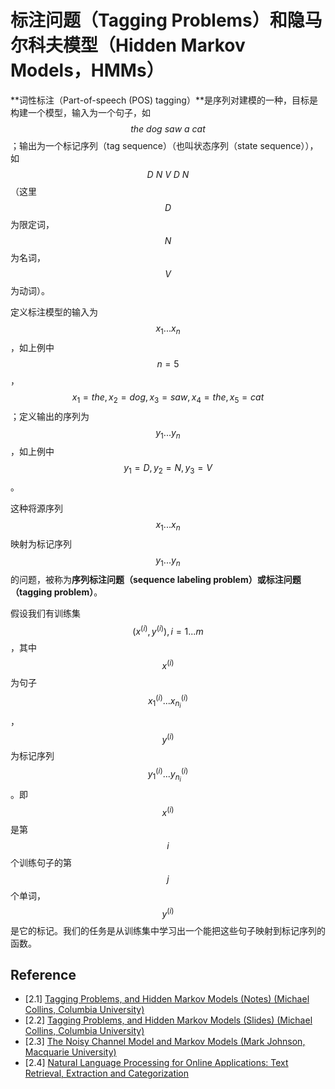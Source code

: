 # 标注问题（Tagging Problems）和隐马尔科夫模型（Hidden Markov Models，HMMs）

**词性标注（Part-of-speech (POS) tagging）**是序列对建模的一种，目标是构建一个模型，输入为一个句子，如 $$the \ dog \ saw \ a \ cat$$；输出为一个标记序列（tag sequence）（也叫状态序列（state sequence）），如 $$D \ N \ V \ D \ N$$（这里 $$D$$ 为限定词， $$N$$ 为名词， $$V$$ 为动词）。

定义标注模型的输入为 $$x_1...x_n$$，如上例中 $$n=5$$，$$x_1 = the, x_2 = dog, x_3 = saw, x_4 = the, x_5 = cat$$；定义输出的序列为 $$y_1...y_n$$，如上例中 $$y_1 = D, y_2 = N, y_3 = V$$。

这种将源序列 $$x_1...x_n$$ 映射为标记序列 $$y_1...y_n$$ 的问题，被称为**序列标注问题（sequence labeling problem）**或**标注问题（tagging problem）**。

假设我们有训练集 $$(x^{(i)},y^{(i)}),i = 1...m$$，其中 $$x^{(i)}$$ 为句子 $$x_1^{(i)}...x_{n_i}^{(i)}$$， $$y^{(i)}$$ 为标记序列 $$y_1^{(i)}...y_{n_i}^{(i)}$$。即 $$x^{(i)}$$ 是第 $$i$$ 个训练句子的第 $$j$$ 个单词，$$y^{(i)}$$ 是它的标记。我们的任务是从训练集中学习出一个能把这些句子映射到标记序列的函数。



## Reference

- [2.1] [Tagging Problems, and Hidden Markov Models (Notes) (Michael Collins, Columbia University)](http://www.cs.columbia.edu/~mcollins/hmms-spring2013.pdf)
- [2.2] [Tagging Problems, and Hidden Markov Models (Slides) (Michael Collins, Columbia University)](http://www.cs.columbia.edu/~mcollins/cs4705-spring2019/slides/tagging.pdf)
- [2.3] [The Noisy Channel Model and Markov Models (Mark Johnson, Macquarie University)](http://web.science.mq.edu.au/~mjohnson/papers/Johnson14-04LM-talk.pdf)
- [2.4] [Natural Language Processing for Online Applications: Text Retrieval, Extraction and Categorization](https://doc.lagout.org/science/Artificial%20Intelligence/Natural%20Language%20Processing/Natural%20Language%20Processing%20for%20Online%20Applications%20Text%20Retrieval%2CExtraction%20and%20Categorization%20-%20Peter%20Jackson%20%2C%20Isabelle%20Moulinier.pdf)
